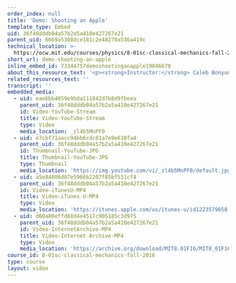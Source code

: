 ```yaml
---
order_index: null
title: 'Demo: Shooting an Apple'
template_type: Embed
uid: 36f48dddb04a57b2a5a410e427267e21
parent_uid: 6669a5308dce181c2e48270a536a419c
technical_location: >-
  https://ocw.mit.edu/courses/physics/8-01sc-classical-mechanics-fall-2016/week-1-kinematics/3.5-demos-for-projectile-motion/demo-shooting-an-apple
short_url: demo-shooting-an-apple
inline_embed_id: 73344757demoshootinganapple19846670
about_this_resource_text: '<p><strong>Instructor:</strong> Caleb Bonyun</p>'
related_resources_text: ''
transcript: ''
embedded_media:
  - uid: eae6bb4059e9bda111842d7b8d9fbeea
    parent_uid: 36f48dddb04a57b2a5a410e427267e21
    id: Video-YouTube-Stream
    title: Video-YouTube-Stream
    type: Video
    media_location: _zl4b5MnPF0
  - uid: e7cbf71aacc94bb6cdc81a7e9e638fa4
    parent_uid: 36f48dddb04a57b2a5a410e427267e21
    id: Thumbnail-YouTube-JPG
    title: Thumbnail-YouTube-JPG
    type: Thumbnail
    media_location: 'https://img.youtube.com/vi/_zl4b5MnPF0/default.jpg'
  - uid: a5e84086d07e5966b2207f85bf531cf4
    parent_uid: 36f48dddb04a57b2a5a410e427267e21
    id: Video-iTunesU-MP4
    title: Video-iTunes U-MP4
    type: Video
    media_location: 'https://itunes.apple.com/us/itunes-u/id1223579658'
  - uid: d60a80effd88d4e4517c905185c3d975
    parent_uid: 36f48dddb04a57b2a5a410e427267e21
    id: Video-InternetArchive-MP4
    title: Video-Internet Archive-MP4
    type: Video
    media_location: 'https://archive.org/download/MIT8.01F16/MIT8_01F16_Demo_01_360p.mp4'
course_id: 8-01sc-classical-mechanics-fall-2016
type: course
layout: video
---
```


